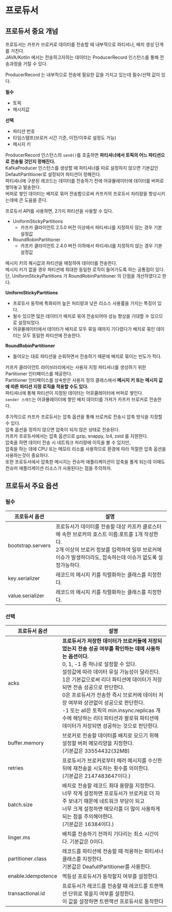# 프로듀서 
## 프로듀서 중요 개넘   

프로듀서는 카프카 브로커로 데이터를 전송할 때 내부적으로 파티셔너, 배치 생성 단계를 거친다.         
JAVA/Kotlin 에서는 전송하고자하는 데이터는 ProducerRecord 인스턴스를 통해 전송과정을 거칠 수 있다.  

ProducerRecord 는 내부적으로 전송에 필요한 값을 가지고 있는데 필수/선택 값이 있다.   

**필수** 
* 토픽
* 메시지값
   
**선택**
* 파티션 번호
* 타임스탬프(브로커 시간 기준, 이전/이후로 설정도 가능)  
* 메시지 키
    
ProducerRecord 인스턴스의 `send()`를 호출하면 **파티셔너에서 토픽의 어느 파티션으로 전송될 것인지 정해진다.**           
KafkaProducer 인스턴스를 생성할 때 파티셔너를 따로 설정하지 않으면 기본값인 DefaultPartitioner로 설정되어 파티션이 정해진다.     
파티셔너에 구분된 레코드는 데이터를 전송하기 전에 어큐뮬레이터에 데이터를 버퍼로 쌓아놓고 발송한다.       
버퍼로 쌓인 데이터는 배치로 묶어 전송함으로써 카프카의 프로듀서 처리량을 향상시키는데에 큰 도움을 준다.    

프로듀서 API를 사용하면, 2가지 파티션을 사용할 수 있다.  

* UniformStickyPartitions 
    * 카프카 클라이언트 2.5.0 버전 이상에서 파티셔너를 지정하지 않는 경우 기본 설정값
* RoundRobinPartitioner  
    * 카프카 클라이언트 2.4.0 버전 이하에서 파티셔너를 지정하지 않는 경우 기본 설정값  
 
메시지 키의 해시값과 파티션을 매칭하여 데이터를 전송한다.    
메시지 키가 없을 경우 파티션에 최대한 동일한 로직이 들어가도록 하는 공통점이 있다.     
단, UniformStickyPartitions 가 RoundRobinPartitioner 의 단점을 개선하였다고 한다.    
  
**UniformStickyPartitions**     
* 프로듀서 동작에 특화되어 높은 처리량과 낮은 리소스 사용률을 가지는 특징이 있다.      
* 될수 있으면 많은 데이터가 배치로 묶여 전송되어야 성능 향상을 기대할 수 있으므로 설정되었다.       
* 어큐뮬레이터에서 데이터가 배치로 모두 묶일 때까지 기다렸다가 배치로 묶인 데이터는 모두 동일한 파티션에 전송한다.   
 
**RoundRobinPartitioner**     
* 들어오는 대로 파티션을 순회하면서 전송하기 때문에 배치로 묶이는 빈도가 적다.    
  
카프카 클라이언트 라이브러리에서는 사용자 지정 파티셔너를 생성하기 위한 Partitioner 인터페이스를 제공한다.             
Partitioner 인터페이스를 상속받은 사용자 정의 클래스에서 **메시지 키 또는 메시지 값에 따른 파티션 지정 로직을 적용할 수도 있다.**            
파티셔너에 통해 파티션이 지정된 데이터는 어뮤큘레이터에 버퍼로 쌓인다.      
`sender 스레드`는 어큐뮬레이터에 쌓인 배치 데이터를 가져가 카프카 브로커로 전송한다.   
 
추가적으로 카프카 프로듀서는 압축 옵션을 통해 브로커로 전송시 압축 방식을 지정할 수 있다.    
압축 옵션을 정하지 않으면 압축이 되지 않은 상태로 전송된다.     
카프카 프로듀서에서는 압축 옵션으로 gzip, snappy, lz4, zstd 를 지원한다.       
압축을 하면 데이터 전송 시 네트워크 처리량에 이득을 볼 수 있지만,        
압축을 하는 데에 CPU 또는 메모리 리소를 사용하므로 환경에 따라 적절한 압축 옵션을 사용하는것이 중요하다.      
또한 프로듀서에서 압축한 메시지는 컨슈머 애플리케이션이 압축을 풀게 되는데 이때도 컨슈머 애플리케이션 리소스가 사용된다는 점을 주의하자.   

## 프로듀서 주요 옵션 
### 필수 
|프로듀서 옵션|설명|
|----------|---|
|bootstrap.servers|프로듀서가 데이터를 전송할 대상 카프카 클로스터에 속한 브로커의 호스트 이름:포트를 1개 작성한다.<br>2개 이상의 브로커 정보를 입력하여 일부 브로커에 이슈가 발생하더라도, 접속하는데 이슈가 없도록 설정가능하다.|
|key.serializer|레코드의 메시지 키를 직렬화하는 클래스를 지정한다.|
|value.serializer|레코드의 메시지 키를 직렬화하는 클래스를 지정한다.|

### 선택 
|프로듀서 옵션|설명|
|----------|---|
|acks|**프로듀서가 저장한 데이터가 브로커들에 저장되었는지 전송 성공 여부를 확인하는 데에 사용하는 옵션이다.**<br>0, 1, -1 중 하나로 설정할 수 있다.<br>설정값에 따라 데이터 유실 가능성이 달라진다.<br>1은 기본값으로써 리더 파티션에 데이터가 저장되면 전송 성공으로 판단한다.<br>0은 프로듀서가 전송한 즉시 브로커에 데이터 저장 여부와 상관없이 성공으로 판단한다.<br>-1 또는 all은 토픽의 min.insync.replicas 개수에 해당하는 리더 파티션과 팔로워 파티션에<br>데이터가 저장되면 성공하는 것으로 판단한다.|
|buffer.memory|브로커로 전송할 데이터를 배치로 모으기 위해 설정할 버퍼 메모리양을 지정한다.<br>(기본값은 33554432(32MB)|  
|retries|프로듀서가 브로커로부터 에러 메시지를 수신한 뒤에 재전송을 시도하는 횟수를 의미한다.<br>(기본값은 2147483647이다.)|         
|batch.size|배치로 전송할 레코드 최대 용량을 지정한다.<br>너무 작게 설정하면 프로듀서가 브로커로 더 자주 보내기 때문에 네트워크 부담이 되고<br>너무 크게 설정하면 메모리를 더 많이 사용하게 되는 점을 주의해야한다.<br>(기본값은 16384이다.)|      
|linger.ms|배치를 전송하기 전까지 기다리는 최소 시간이다. 기본값은 0이다.|       
|partitioner.class|레코드를 파티션에 전송할 때 적용하는 파티셔너 클래스를 지정한다.<br>기본값은 DeafultPartitioner를 사용한다.|    
|enable.idempotence|멱등성 프로듀서가 동작할지 여부를 설정한다.|
|transactional.id|프로듀서가 레코드를 전송할 때 레코드를 트랜잭션 단위로 묶을지 여부를 설정한다.<br>이 값을 설정하면 트랜잭션 프로듀서로 동작한다|


